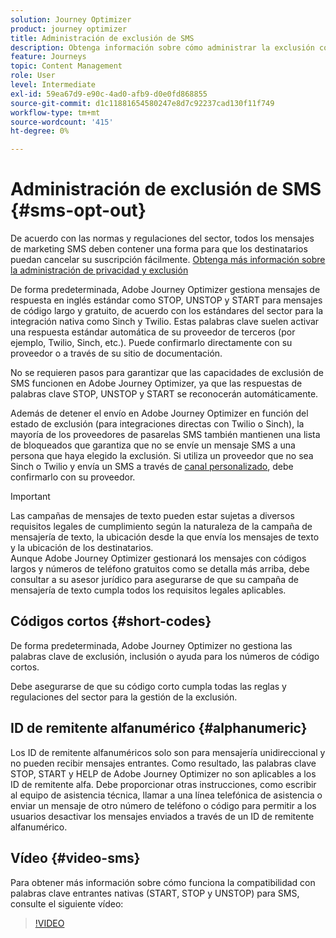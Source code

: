 ```yaml
---
solution: Journey Optimizer
product: journey optimizer
title: Administración de exclusión de SMS
description: Obtenga información sobre cómo administrar la exclusión con mensajes SMS
feature: Journeys
topic: Content Management
role: User
level: Intermediate
exl-id: 59ea67d9-e90c-4ad0-afb9-d0e0fd868855
source-git-commit: d1c11881654580247e8d7c92237cad130f11f749
workflow-type: tm+mt
source-wordcount: '415'
ht-degree: 0%

---
```


# Administración de exclusión de SMS {#sms-opt-out}

De acuerdo con las normas y regulaciones del sector, todos los mensajes de marketing SMS deben contener una forma para que los destinatarios puedan cancelar su suscripción fácilmente. [Obtenga más información sobre la administración de privacidad y exclusión](../privacy/opt-out.md)

De forma predeterminada, Adobe Journey Optimizer gestiona mensajes de respuesta en inglés estándar como STOP, UNSTOP y START para mensajes de código largo y gratuito, de acuerdo con los estándares del sector para la integración nativa como Sinch y Twilio. Estas palabras clave suelen activar una respuesta estándar automática de su proveedor de terceros (por ejemplo, Twilio, Sinch, etc.). Puede confirmarlo directamente con su proveedor o a través de su sitio de documentación.

No se requieren pasos para garantizar que las capacidades de exclusión de SMS funcionen en Adobe Journey Optimizer, ya que las respuestas de palabras clave STOP, UNSTOP y START se reconocerán automáticamente.

Además de detener el envío en Adobe Journey Optimizer en función del estado de exclusión (para integraciones directas con Twilio o Sinch), la mayoría de los proveedores de pasarelas SMS también mantienen una lista de bloqueados que garantiza que no se envíe un mensaje SMS a una persona que haya elegido la exclusión. Si utiliza un proveedor que no sea Sinch o Twilio y envía un SMS a través de [canal personalizado](../building-journeys/using-custom-actions.md), debe confirmarlo con su proveedor.

>[!IMPORTANT]
>
>Las campañas de mensajes de texto pueden estar sujetas a diversos requisitos legales de cumplimiento según la naturaleza de la campaña de mensajería de texto, la ubicación desde la que envía los mensajes de texto y la ubicación de los destinatarios. <br>Aunque Adobe Journey Optimizer gestionará los mensajes con códigos largos y números de teléfono gratuitos como se detalla más arriba, debe consultar a su asesor jurídico para asegurarse de que su campaña de mensajería de texto cumpla todos los requisitos legales aplicables.

## Códigos cortos {#short-codes}

De forma predeterminada, Adobe Journey Optimizer no gestiona las palabras clave de exclusión, inclusión o ayuda para los números de código cortos.

Debe asegurarse de que su código corto cumpla todas las reglas y regulaciones del sector para la gestión de la exclusión.

## ID de remitente alfanumérico {#alphanumeric}

Los ID de remitente alfanuméricos solo son para mensajería unidireccional y no pueden recibir mensajes entrantes. Como resultado, las palabras clave STOP, START y HELP de Adobe Journey Optimizer no son aplicables a los ID de remitente alfa. Debe proporcionar otras instrucciones, como escribir al equipo de asistencia técnica, llamar a una línea telefónica de asistencia o enviar un mensaje de otro número de teléfono o código para permitir a los usuarios desactivar los mensajes enviados a través de un ID de remitente alfanumérico.

## Vídeo {#video-sms}

Para obtener más información sobre cómo funciona la compatibilidad con palabras clave entrantes nativas (START, STOP y UNSTOP) para SMS, consulte el siguiente vídeo:

>[!VIDEO](https://video.tv.adobe.com/v/344026?quality=12)
